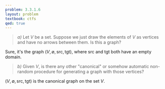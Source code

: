 ```yaml
---
problem: 3.3.1.6
layout: problem
textbook: ctfs
qed: true
---
```


> _a)_ Let $V$ be a set. Suppose we just draw the elements of $V$ as vertices
> and have no arrows between them. Is this a graph?

Sure, it's the graph $(V,\emptyset,\text{src},\text{tgt})$, where $\text{src}$
and $\text{tgt}$ both have an empty domain.

>
> _b)_ Given $V$, is there any other "canonical" or somehow automatic non-random
> procedure for generating a graph with those vertices?

$(V,\emptyset, \text{src}, \text{tgt})$ is the canonical graph on the set $V$.
